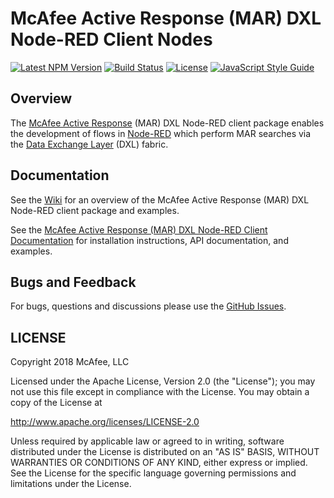 # McAfee Active Response (MAR) DXL Node-RED Client Nodes
[![Latest NPM Version](https://img.shields.io/npm/v/@opendxl/node-red-contrib-dxl-mar-client.svg)](https://www.npmjs.com/package/@opendxl/node-red-contrib-dxl-mar-client)
[![Build Status](https://img.shields.io/travis/opendxl/node-red-contrib-dxl-mar-client/master.svg)](https://travis-ci.org/opendxl/node-red-contrib-dxl-mar-client)
[![License](https://img.shields.io/badge/License-Apache%202.0-blue.svg)](https://opensource.org/licenses/Apache-2.0)
[![JavaScript Style Guide](https://img.shields.io/badge/code_style-standard-brightgreen.svg)](https://standardjs.com)

## Overview

The [McAfee Active Response](https://www.mcafee.com/enterprise/en-us/products/active-response.html)
(MAR) DXL Node-RED client package enables the development of flows in
[Node-RED](https://nodered.org/) which perform MAR searches via the
[Data Exchange Layer](http://www.mcafee.com/us/solutions/data-exchange-layer.aspx)
(DXL) fabric.

## Documentation

See the [Wiki](https://github.com/opendxl/node-red-contrib-dxl-mar-client/wiki)
for an overview of the McAfee Active Response (MAR) DXL Node-RED client
package and examples.

See the
[McAfee Active Response (MAR) DXL Node-RED Client Documentation](https://opendxl.github.io/node-red-contrib-dxl-mar-client/jsdoc)
for installation instructions, API documentation, and examples.

## Bugs and Feedback

For bugs, questions and discussions please use the
[GitHub Issues](https://github.com/opendxl/node-red-contrib-dxl-mar-client/issues).

## LICENSE

Copyright 2018 McAfee, LLC

Licensed under the Apache License, Version 2.0 (the "License"); you may not use
this file except in compliance with the License. You may obtain a copy of the
License at

http://www.apache.org/licenses/LICENSE-2.0

Unless required by applicable law or agreed to in writing, software distributed
under the License is distributed on an "AS IS" BASIS, WITHOUT WARRANTIES OR
CONDITIONS OF ANY KIND, either express or implied. See the License for the
specific language governing permissions and limitations under the License.
